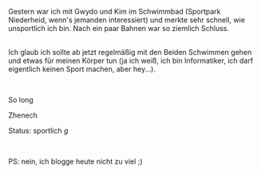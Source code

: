 <html><body><p>Gestern war ich mit Gwydo und Kim im Schwimmbad (Sportpark Niederheid, wenn's jemanden interessiert) und merkte sehr schnell, wie unsportlich ich bin. Nach ein paar Bahnen war so ziemlich Schluss.<br>

<br>

Ich glaub ich sollte ab jetzt regelmäßig mit den Beiden Schwimmen gehen und etwas für meinen Körper tun (ja ich weiß, ich bin Informatiker, ich darf eigentlich keinen Sport machen, aber hey...).<br>

<br>

So long<br>

Zhenech<br>

Status: sportlich *g*<br>

<br>

PS: nein, ich blogge heute nicht zu viel ;)</p></body></html>